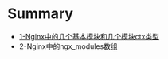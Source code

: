 # Summary

* [1-Nginx中的几个基本模块和几个模块ctx类型](1-nginxzhong_de_ji_ge_ji_ben_mo_kuai_he_ji_ge_mo_kuai_ctx_lei_xing.md)
* 2-Nginx中的ngx_modules数组

